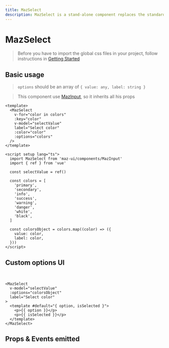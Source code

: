 ```yaml
---
title: MazSelect
description: MazSelect is a stand-alone component replaces the standard html input select with a beautiful design system. Many options like multiple values, search text field, custom templates options, colors, sizes, disabled, loading, error, warning, valid states, error messages, includes icons.
---
```


# MazSelect

> Before you have to import the global css files in your project, follow instructions in [Getting Started](./../guide/getting-started.md)

## Basic usage

> `options` should be an array of `{ value: any, label: string }`

> This component use [MazInput](./maz-input.md), so it inherits all his props

<div class="flex flex-col gap-05">
  <MazSelect
    v-for="color in colors"
    :key="color"
    label="Select color"
    v-model="selectValue"
    :color="color"
    :options="colorsObject"
  />
</div>

```vue
<template>
  <MazSelect
    v-for="color in colors"
    :key="color"
    v-model="selectValue"
    label="Select color"
    :color="color"
    :options="colors"
  />
</template>

<script setup lang="ts">
  import MazSelect from 'maz-ui/components/MazInput'
  import { ref } from 'vue'

  const selectValue = ref()

  const colors = [
    'primary',
    'secondary',
    'info',
    'success',
    'warning',
    'danger',
    'white',
    'black',
  ]

  const colorsObject = colors.map((color) => ({
    value: color,
    label: color,
  }))
</script>
```

## Custom options UI

<br />

<MazSelect label="Select color" required v-model="selectValue" :options="colorsObject">
  <template #default="{option, isSelected}">
    <p>{{ option }}</p>
    <br/>
    <p>{{ isSelected }}</p>
  </template>
</MazSelect>

```vue
<MazSelect
  v-model="selectValue"
  :options="colorsObject"
  label="Select color"
>
  <template #default="{ option, isSelected }">
    <p>{{ option }}</p>
    <p>{{ isSelected }}</p>
  </template>
</MazSelect>
```

## Props & Events emitted

<ComponentPropDoc component="MazSelect" />


<script setup lang="ts">
  import { ref } from 'vue'

  const selectValue = ref()

  const colors = [
    'primary',
    'secondary',
    'info',
    'success',
    'warning',
    'danger',
    'white',
    'black',
  ]

  const colorsObject = colors.map((color) => ({
    value: color,
    label: color,
  }))
</script>